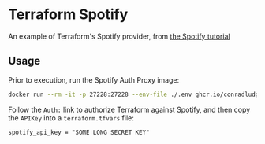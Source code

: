 # Terraform Spotify

An example of Terraform's Spotify provider, from [the Spotify tutorial](https://learn.hashicorp.com/tutorials/terraform/spotify-playlist)

## Usage

Prior to execution, run the Spotify Auth Proxy image:

```bash
docker run --rm -it -p 27228:27228 --env-file ./.env ghcr.io/conradludgate/spotify-auth-proxy
```

Follow the `Auth:` link to authorize Terraform against Spotify, and then copy the `APIKey` into a `terraform.tfvars` file:

```hcl
spotify_api_key = "SOME LONG SECRET KEY"
```
